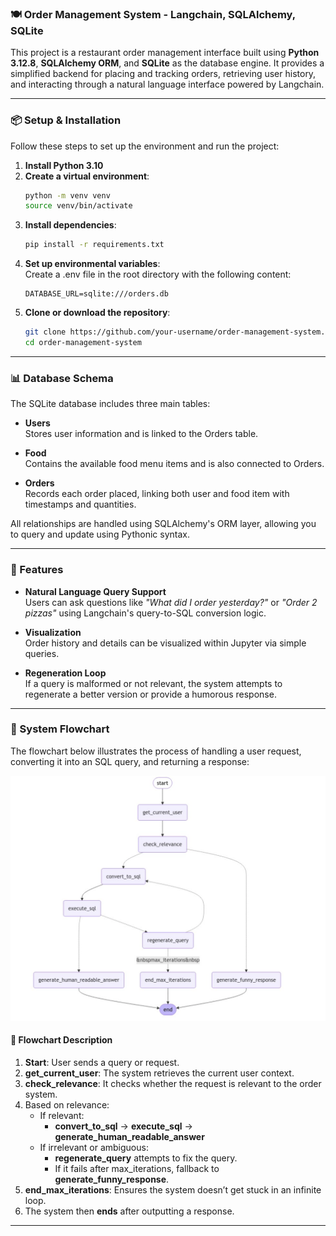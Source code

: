 
### 🍽️ Order Management System - Langchain, SQLAlchemy, SQLite

This project is a restaurant order management interface built using **Python 3.12.8**, **SQLAlchemy ORM**, and **SQLite** as the database engine. It provides a simplified backend for placing and tracking orders, retrieving user history, and interacting through a natural language interface powered by Langchain.

---

### 📦 Setup & Installation

Follow these steps to set up the environment and run the project:

1. **Install Python 3.10**  
2. **Create a virtual environment**:
   ```bash
   python -m venv venv
   source venv/bin/activate  
   ```
3. **Install dependencies**:
   ```bash
   pip install -r requirements.txt
   ```
4. **Set up environmental variables**:  
   Create a .env file in the root directory with the following content:
   ```env
   DATABASE_URL=sqlite:///orders.db
   ```
5. **Clone or download the repository**:
   ```bash
   git clone https://github.com/your-username/order-management-system.git
   cd order-management-system
   ```
---

### 📊 Database Schema

The SQLite database includes three main tables:

- **Users**  
  Stores user information and is linked to the Orders table.

- **Food**  
  Contains the available food menu items and is also connected to Orders.

- **Orders**  
  Records each order placed, linking both user and food item with timestamps and quantities.

All relationships are handled using SQLAlchemy's ORM layer, allowing you to query and update using Pythonic syntax.

---
### 🧠 Features

- **Natural Language Query Support**  
  Users can ask questions like _"What did I order yesterday?"_ or _"Order 2 pizzas"_ using Langchain's query-to-SQL conversion logic.

- **Visualization**  
  Order history and details can be visualized within Jupyter via simple queries.

- **Regeneration Loop**  
  If a query is malformed or not relevant, the system attempts to regenerate a better version or provide a humorous response.

---

### 🧬 System Flowchart

The flowchart below illustrates the process of handling a user request, converting it into an SQL query, and returning a response:

![System Workflow](snap.png)

#### 🔁 Flowchart Description
1. **Start**: User sends a query or request.
2. **get_current_user**: The system retrieves the current user context.
3. **check_relevance**: It checks whether the request is relevant to the order system.
4. Based on relevance:
   - If relevant:
     - **convert_to_sql** → **execute_sql** → **generate_human_readable_answer**
   - If irrelevant or ambiguous:
     - **regenerate_query** attempts to fix the query.
     - If it fails after max_iterations, fallback to **generate_funny_response**.
5. **end_max_iterations**: Ensures the system doesn’t get stuck in an infinite loop.
6. The system then **ends** after outputting a response.
---
